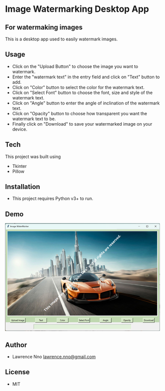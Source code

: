 # Image Watermarking Desktop App
## For watermaking images

This is a desktop app used to easily watermark images.

## Usage
 - Click on the "Upload Button" to choose the image you want to watermark.
 - Enter the "watermark text" in the entry field and click on "Text" button to add.
 - Click on "Color" button to select the color for the watermark text.
 - Click on "Select Font" button to choose the font, size and style of the watermark text.
 - Click on "Angle" button to enter the angle of inclination of the watermark text.
 - Click on "Opacity" button to choose how transparent you want the watermark text to be.
 - Finally click on "Download" to save your watermarked image on your device.


## Tech

This project was built using

- Tkinter
- Pillow


## Installation

 - This project requires Python v3+ to run.

## Demo
[![GAME DEMO](https://github.com/Lawrence-Nno/image_watermarker/blob/master/image-watermarker.png?raw=true)](https://drive.google.com/file/d/1thgZtelybgae_PZTl65SVuqwPx71Ry6O/view?usp=sharing)



## Author
- Lawrence Nno   lawrence.nno@gmail.com

## License
- MIT